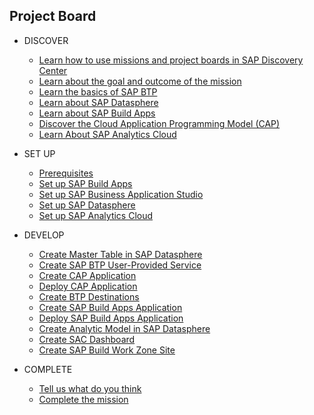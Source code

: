 ## Project Board

<!-- disco-toc-start -->

- DISCOVER
  - [Learn how to use missions and project boards in SAP Discovery Center](../discover/how-to-use-missions)
  - [Learn about the goal and outcome of the mission](../discover/goal-and-outcome-of-mission)
  - [Learn the basics of SAP BTP](../discover/sap-btp-basics)
  - [Learn about SAP Datasphere](../discover/sap-datasphere)
  - [Learn about SAP Build Apps](../discover/sap-build-apps)
  - [Discover the Cloud Application Programming Model (CAP)](../discover/discover-cap)
  - [Learn About SAP Analytics Cloud](../discover/sap-analytics-cloud)
   
- SET UP
  - [Prerequisites](../set-up/mission-prerequisites/README.md)
  - [Set up SAP Build Apps](../set-up/set-up-build-apps)
  - [Set up SAP Business Application Studio](../set-up/set-up-business-application-studio)
  - [Set up SAP Datasphere](../set-up/set-up-datasphere)
  - [Set up SAP Analytics Cloud](../set-up/set-up-sac)

- DEVELOP
  - [Create Master Table in SAP Datasphere](../develop/create-master-table)
  - [Create SAP BTP User-Provided Service](../develop/create-user-provided-service)
  - [Create CAP Application](../develop/create-cap-application)  
  - [Deploy CAP Application](../develop/deploy-cap-application)
  - [Create BTP Destinations](../develop/create-btp-destination)
  - [Create SAP Build Apps Application](../develop/create-build-apps-app)
  - [Deploy SAP Build Apps Application](../develop/deploy-build-apps-app)
  - [Create Analytic Model in SAP Datasphere](../develop/create-analytic-model)
  - [Create SAC Dashboard](../develop/create-sac-dashboard)
  - [Create SAP Build Work Zone Site](../develop/create-work-zone-site)

- COMPLETE
  - [Tell us what do you think](../complete/give-feedback)
  - [Complete the mission](../complete/complete-mission)

<!-- disco-toc-end -->
